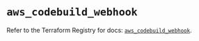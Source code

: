 # `aws_codebuild_webhook`

Refer to the Terraform Registry for docs: [`aws_codebuild_webhook`](https://registry.terraform.io/providers/hashicorp/aws/6.19.0/docs/resources/codebuild_webhook).
